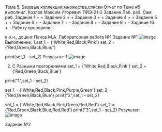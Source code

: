 Тема 5. Базовые коллекции:множества,списки
Отчет по Теме #5 выполнил:
Козлов Максим Игоревич
ПИЭ-21-2
Задание	Лаб. раб.	Сам. раб.
Задание 1	+	+
Задание 2	+	+
Задание 3	+	+
Задание 4	+	+
Задание 5	+	+
Задание 6	+	-
Задание 7	+	-
Задание 8	+	-
Задание 9	+	-
Задание 10	+	-
Работу проверили:

к.э.н., доцент Панов М.А.
Лабораторная работа №1
Задание №1
![image](https://github.com/CauseLove7/Program-Engineering/assets/145790904/c4c9e35c-3e15-42c8-a33d-06814b0b9667)
Выполнение:
1.set_1 = {'White,Red,Black,Pink'}
  set_2 = {'Red,Green,Black,Blue/'}

print(set_1 - set_2)
Результат:
1.![image](https://github.com/CauseLove7/Program-Engineering/assets/145790904/766d4b4c-7e70-4356-9950-489b0507bc2b)

2. С Разными повторениями
set_1 = {'White,Red,Black,Pink'}
set_2 = {'Red,Green,Black,Blue'}

print("1",set_1 - set_2)

set_1 = {'White,Red,Black,Pink,Purple,Green'}
set_2 = {'Red,Green,Black,Blue'}
print("2",set_1 - set_2)

set_1 = {'White,Red,Black,Pink,Green,Red,Red'}
set_2 = {'Red,Green,Black,Blue,Red,Red'}
print("3",set_1 - set_2)
Результат:
![image](https://github.com/CauseLove7/Program-Engineering/assets/145790904/a693847e-c3d6-4dc1-8ece-40293af58c42)

Задание №2


